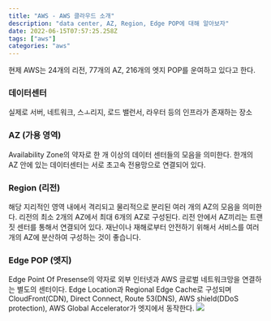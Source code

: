 ```yaml
---
title: "AWS - AWS 클라우드 소개"
description: "data center, AZ, Region, Edge POP에 대해 알아보자"
date: 2022-06-15T07:57:25.258Z
tags: ["aws"]
categories: "aws"
---
```

현제 AWS는 24개의 리전, 77개의 AZ, 216개의 엣지 POP를 운여하고 있다고 한다.

### 데이터센터
실제로 서버, 네트워크, 스ㅗ리지, 로드 밸런서, 라우터 등의 인프라가 존재하는 장소

### AZ (가용 영역)
Availability Zone의 약자로 한 개 이상의 데이터 센터들의 모음을 의미한다.
한개의 AZ 안에 있는 데이터센터는 서로 초고속 전용망으로 연결되어 있다.

### Region (리전)
해당 지리적인 영역 내에서 격리되고 물리적으로 분리된 여러 개의 AZ의 모음을 의미한다.
리전의 최소 2개의 AZ에서 최대 6개의 AZ로 구성된다.
리전 안에서 AZ끼리는 트랜짓 센터를 통해서 연결되어 있다.
재난이나 재해로부터 안전하기 위해서 서비스를 여러 개의 AZ에 분산하여 구성하는 것이 좋습니다.

### Edge POP (엣지)
Edge Point Of Presense의 약자로 외부 인터넷과 AWS 글로벌 네트워크망을 연결하는 별도의 센터이다.
Edge Location과 Regional Edge Cache로 구성되며 CloudFront(CDN), Direct Connect, Route 53(DNS), AWS shield(DDoS protection), AWS Global Accelerator가 엣지에서 동작한다.
![](/images/134488e9-5dbe-436c-860c-287d3c61d02a-image.png)

